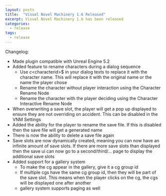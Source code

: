 ```yaml
---
layout: posts
title:  "Visual Novel Machinery 1.6 Released"
excerpt: Visual Novel Machinery 1.6 has been released
categories:
  - release
tags:
  - release
---
```


Changelog:

- Made plugin compatible with Unreal Engine 5.2
- Added feature to rename characters during a dialog sequence
	- Use $c$\<characterid\>$ in your dialog texts to replace it with the character name. This will replace it with the original name or the name the player chose
	- Rename the character without player interaction using the Character Rename Node
	- Rename the character with the player deciding using the Character Interactive Rename Node
- When overwriting a save slot, the player will get a pop up displayed to ensure they are not overriding on accident. This can be disabled in the VNM Settings
- Added the ability for the player to rename the save file. If this is disabled then the save file will get a generated name
- There is now the ability to delete a save file again
- Save slots are now dynamically created, meaning you can now have an infinite amount of save slots. If there are more save slots than displayed then the save ui can now go to a second/third/... page to display the additional save slots
- Added support for a gallery system
	- To make the cg appear in the gallery, give it a cg group id
	- If multiple cgs have the same cg group id, then they will be part of the save slot. This means when the player clicks on the cg, the cgs will be displayed one after another
	- gallery system supports paging as well